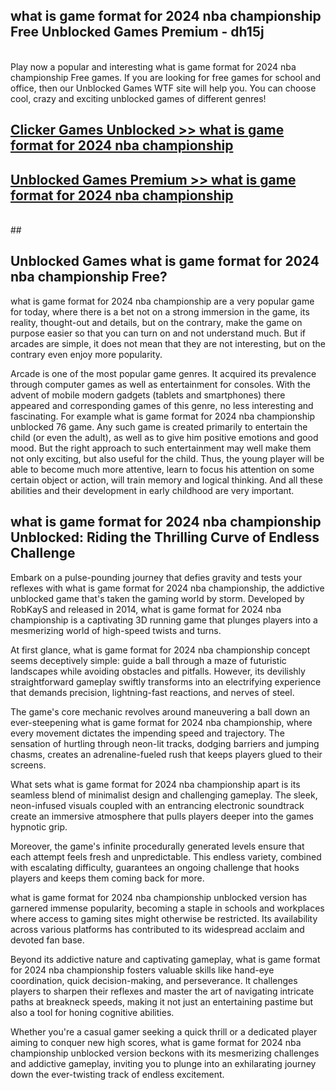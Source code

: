 ## what is game format for 2024 nba championship Free Unblocked Games Premium - dh15j <br>
<br>
Play now a popular and interesting what is game format for 2024 nba championship Free games. If you are looking for free games for school and office, then our Unblocked Games WTF site will help you. You can choose cool, crazy and exciting unblocked games of different genres!


##  [Clicker Games Unblocked >> what is game format for 2024 nba championship](http://freeplayer.one?title=what_is_game_format_for_2024_nba_championship&ref=04)

##  [Unblocked Games Premium >> what is game format for 2024 nba championship](http://freeplayer.one?title=what_is_game_format_for_2024_nba_championship&ref=04)
  <br>
  ##



## Unblocked Games what is game format for 2024 nba championship Free?

what is game format for 2024 nba championship are a very popular game for today, where there is a bet not on a strong immersion in the game, its reality, thought-out and details, but on the contrary, make the game on purpose easier so that you can turn on and not understand much. But if arcades are simple, it does not mean that they are not interesting, but on the contrary even enjoy more popularity.

Arcade is one of the most popular game genres. It acquired its prevalence through computer games as well as entertainment for consoles. With the advent of mobile modern gadgets (tablets and smartphones) there appeared and corresponding games of this genre, no less interesting and fascinating. For example what is game format for 2024 nba championship unblocked 76 game. Any such game is created primarily to entertain the child (or even the adult), as well as to give him positive emotions and good mood. But the right approach to such entertainment may well make them not only exciting, but also useful for the child. Thus, the young player will be able to become much more attentive, learn to focus his attention on some certain object or action, will train memory and logical thinking. And all these abilities and their development in early childhood are very important.

##  what is game format for 2024 nba championship Unblocked: Riding the Thrilling Curve of Endless Challenge

Embark on a pulse-pounding journey that defies gravity and tests your reflexes with what is game format for 2024 nba championship, the addictive unblocked game that's taken the gaming world by storm. Developed by RobKayS and released in 2014, what is game format for 2024 nba championship is a captivating 3D running game that plunges players into a mesmerizing world of high-speed twists and turns.

At first glance, what is game format for 2024 nba championship concept seems deceptively simple: guide a ball through a maze of futuristic landscapes while avoiding obstacles and pitfalls. However, its devilishly straightforward gameplay swiftly transforms into an electrifying experience that demands precision, lightning-fast reactions, and nerves of steel.

The game's core mechanic revolves around maneuvering a ball down an ever-steepening what is game format for 2024 nba championship, where every movement dictates the impending speed and trajectory. The sensation of hurtling through neon-lit tracks, dodging barriers and jumping chasms, creates an adrenaline-fueled rush that keeps players glued to their screens.

What sets what is game format for 2024 nba championship apart is its seamless blend of minimalist design and challenging gameplay. The sleek, neon-infused visuals coupled with an entrancing electronic soundtrack create an immersive atmosphere that pulls players deeper into the games hypnotic grip.

Moreover, the game's infinite procedurally generated levels ensure that each attempt feels fresh and unpredictable. This endless variety, combined with escalating difficulty, guarantees an ongoing challenge that hooks players and keeps them coming back for more.

what is game format for 2024 nba championship unblocked version has garnered immense popularity, becoming a staple in schools and workplaces where access to gaming sites might otherwise be restricted. Its availability across various platforms has contributed to its widespread acclaim and devoted fan base.

Beyond its addictive nature and captivating gameplay, what is game format for 2024 nba championship fosters valuable skills like hand-eye coordination, quick decision-making, and perseverance. It challenges players to sharpen their reflexes and master the art of navigating intricate paths at breakneck speeds, making it not just an entertaining pastime but also a tool for honing cognitive abilities.

Whether you're a casual gamer seeking a quick thrill or a dedicated player aiming to conquer new high scores, what is game format for 2024 nba championship unblocked version beckons with its mesmerizing challenges and addictive gameplay, inviting you to plunge into an exhilarating journey down the ever-twisting track of endless excitement.
